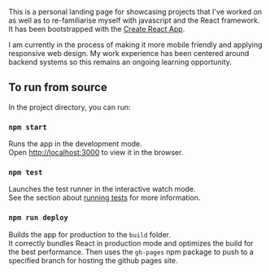 This is a personal landing page for showcasing projects that I've worked on as well as to re-familiarise myself with javascript and the React framework. It has been bootstrapped with the [Create React App](https://github.com/facebook/create-react-app).

I am currently in the process of making it more mobile friendly and applying responsive web design. My work experience has been centered around backend systems so this remains an ongoing learning opportunity.

## To run from source

In the project directory, you can run:

### `npm start`

Runs the app in the development mode.<br />
Open [http://localhost:3000](http://localhost:3000) to view it in the browser.


### `npm test`

Launches the test runner in the interactive watch mode.<br />
See the section about [running tests](https://facebook.github.io/create-react-app/docs/running-tests) for more information.

### `npm run deploy`

Builds the app for production to the `build` folder.<br />
It correctly bundles React in production mode and optimizes the build for the best performance. Then uses the `gh-pages` npm package to push to a specified branch for hosting the github pages site. 
